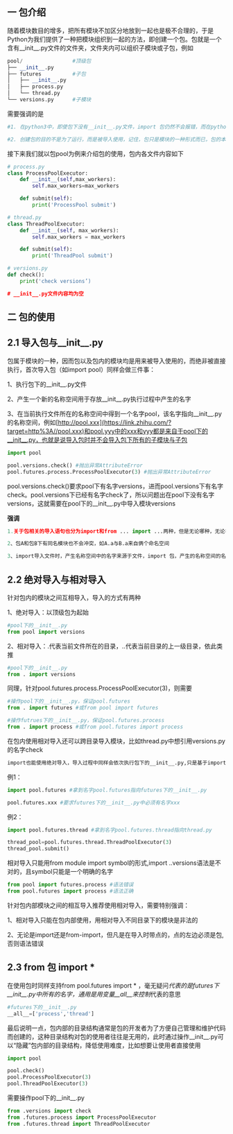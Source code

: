 ## 一 包介绍

随着模块数目的增多，把所有模块不加区分地放到一起也是极不合理的，于是Python为我们提供了一种把模块组织到一起的方法，即创建一个包。包就是一个含有__init__.py文件的文件夹，文件夹内可以组织子模块或子包，例如

```python
pool/                #顶级包
├── __init__.py     
├── futures          #子包
│   ├── __init__.py
│   ├── process.py
│   └── thread.py
└── versions.py      #子模块
```

需要强调的是

```python
#1. 在python3中，即使包下没有__init__.py文件，import 包仍然不会报错，而在python2中，包下一定要有该文件，否则import 包报错

#2. 创建包的目的不是为了运行，而是被导入使用，记住，包只是模块的一种形式而已，包的本质就是一种模
```

接下来我们就以包pool为例来介绍包的使用，包内各文件内容如下

```python
# process.py
class ProcessPoolExecutor:
    def __init__(self,max_workers):
        self.max_workers=max_workers

    def submit(self):
        print('ProcessPool submit')

# thread.py
class ThreadPoolExecutor:
    def __init__(self, max_workers):
        self.max_workers = max_workers

    def submit(self):
        print('ThreadPool submit')

# versions.py
def check():
    print('check versions’)

# __init__.py文件内容均为空
```


## 二 包的使用

## 2.1 导入包与__init__.py

包属于模块的一种，因而包以及包内的模块均是用来被导入使用的，而绝非被直接执行，首次导入包（如import pool）同样会做三件事：

1、执行包下的__init__.py文件

2、产生一个新的名称空间用于存放__init__.py执行过程中产生的名字

3、在当前执行文件所在的名称空间中得到一个名字pool，该名字指向__init__.py的名称空间，例如[http://pool.xxx](https://link.zhihu.com/?target=http%3A//pool.xxx)和pool.yyy中的xxx和yyy都是来自于pool下的__init__.py，也就是说导入包时并不会导入包下所有的子模块与子包

```python
import pool

pool.versions.check() #抛出异常AttributeError
pool.futures.process.ProcessPoolExecutor(3) #抛出异常AttributeError
```

pool.versions.check()要求pool下有名字versions，进而pool.versions下有名字check。pool.versions下已经有名字check了，所以问题出在pool下没有名字versions，这就需要在pool下的__init__.py中导入模块versions


**强调**

```python
1.关于包相关的导入语句也分为import和from ... import ...两种，但是无论哪种，无论在什么位置，在导入时都必须遵循一个原则：凡是在导入时带点的，点的左边都必须是一个包，否则非法。可以带有一连串的点，如import 顶级包.子包.子模块,但都必须遵循这个原则。但对于导入后，在使用时就没有这种限制了，点的左边可以是包,模块，函数，类(它们都可以用点的方式调用自己的属性)。

2、包A和包B下有同名模块也不会冲突，如A.a与B.a来自俩个命名空间

3、import导入文件时，产生名称空间中的名字来源于文件，import 包，产生的名称空间的名字同样来源于文件，即包下的__init__.py，导入包本质就是在导入该文件
```

## 2.2 绝对导入与相对导入

针对包内的模块之间互相导入，导入的方式有两种

1、绝对导入：以顶级包为起始

```python
#pool下的__init__.py
from pool import versions
```

2、相对导入：.代表当前文件所在的目录，..代表当前目录的上一级目录，依此类推

```python
#pool下的__init__.py
from . import versions
```

同理，针对pool.futures.process.ProcessPoolExecutor(3)，则需要

```python
#操作pool下的__init__.py，保证pool.futures
from . import futures #或from pool import futures

#操作futrues下的__init__.py，保证pool.futures.process
from . import process #或from pool.futures import process
```

在包内使用相对导入还可以跨目录导入模块，比如thread.py中想引用versions.py的名字check

```python
import也能使用绝对导入，导入过程中同样会依次执行包下的__init__.py,只是基于import导入的结果，使用时必须加上该前缀
```


例1：

```python
import pool.futures #拿到名字pool.futures指向futures下的__init__.py

pool.futures.xxx #要求futures下的__init__.py中必须有名字xxx
```

例2：

```python
import pool.futures.thread #拿到名字pool.futures.thread指向thread.py

thread_pool=pool.futures.thread.ThreadPoolExecutor(3)
thread_pool.submit()
```

相对导入只能用from module import symbol的形式,import ..versions语法是不对的，且symbol只能是一个明确的名字

```python
from pool import futures.process #语法错误
from pool.futures import process #语法正确
```

针对包内部模块之间的相互导入推荐使用相对导入，需要特别强调：

1、相对导入只能在包内部使用，用相对导入不同目录下的模块是非法的

2、无论是import还是from-import，但凡是在导入时带点的，点的左边必须是包,否则语法错误


## 2.3 from 包 import *

 在使用包时同样支持from pool.futures import * ，毫无疑问*代表的是futures下__init__.py中所有的名字，通用是用变量__all__来控制*代表的意思

```python
#futures下的__init__.py
__all__=['process','thread']
```

 最后说明一点，包内部的目录结构通常是包的开发者为了方便自己管理和维护代码而创建的，这种目录结构对包的使用者往往是无用的，此时通过操作__init__.py可以“隐藏”包内部的目录结构，降低使用难度，比如想要让使用者直接使用

```python
import pool

pool.check()
pool.ProcessPoolExecutor(3)
pool.ThreadPoolExecutor(3)
```

需要操作pool下的__init__.py

```python
from .versions import check
from .futures.process import ProcessPoolExecutor
from .futures.thread import ThreadPoolExecutor
```

